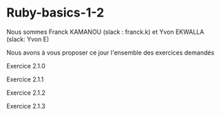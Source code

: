 # Ruby-basics-1-2

Nous sommes Franck KAMANOU (slack : franck.k)
et Yvon EKWALLA (slack: Yvon E)


Nous avons à vous proposer ce jour l'ensemble des exercices demandés 

Exercice 2.1.0

Exercice 2.1.1 

Exercice 2.1.2


Exercice 2.1.3